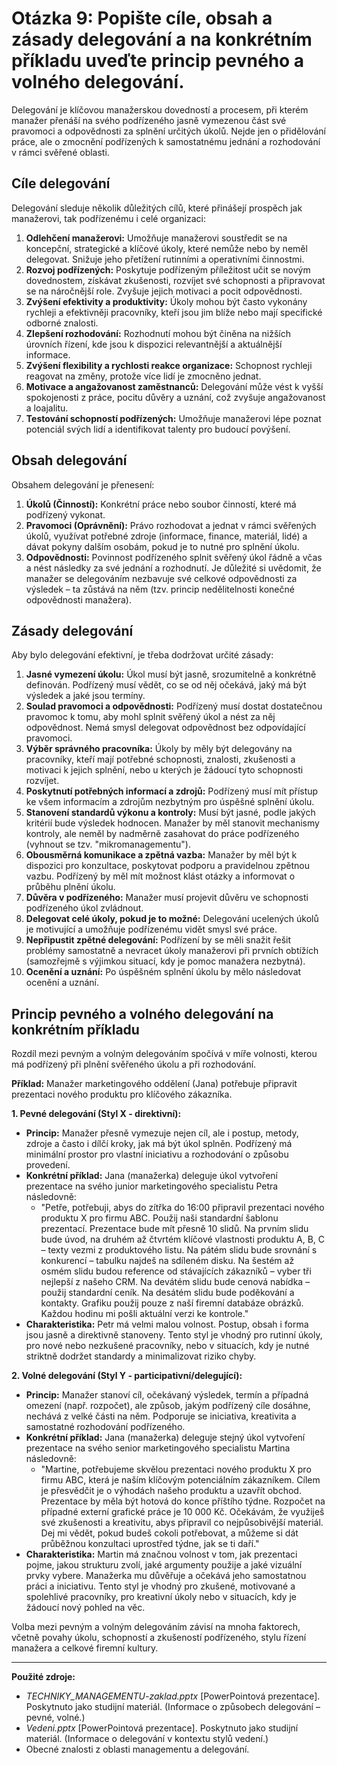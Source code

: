 # Otázka 9: Popište cíle, obsah a zásady delegování a na konkrétním příkladu uveďte princip pevného a volného delegování.

Delegování je klíčovou manažerskou dovedností a procesem, při kterém manažer přenáší na svého podřízeného jasně vymezenou část své pravomoci a odpovědnosti za splnění určitých úkolů. Nejde jen o přidělování práce, ale o zmocnění podřízených k samostatnému jednání a rozhodování v rámci svěřené oblasti.

## Cíle delegování

Delegování sleduje několik důležitých cílů, které přinášejí prospěch jak manažerovi, tak podřízenému i celé organizaci:

1.  **Odlehčení manažerovi:** Umožňuje manažerovi soustředit se na koncepční, strategické a klíčové úkoly, které nemůže nebo by neměl delegovat. Snižuje jeho přetížení rutinními a operativními činnostmi.
2.  **Rozvoj podřízených:** Poskytuje podřízeným příležitost učit se novým dovednostem, získávat zkušenosti, rozvíjet své schopnosti a připravovat se na náročnější role. Zvyšuje jejich motivaci a pocit odpovědnosti.
3.  **Zvýšení efektivity a produktivity:** Úkoly mohou být často vykonány rychleji a efektivněji pracovníky, kteří jsou jim blíže nebo mají specifické odborné znalosti.
4.  **Zlepšení rozhodování:** Rozhodnutí mohou být činěna na nižších úrovních řízení, kde jsou k dispozici relevantnější a aktuálnější informace.
5.  **Zvýšení flexibility a rychlosti reakce organizace:** Schopnost rychleji reagovat na změny, protože více lidí je zmocněno jednat.
6.  **Motivace a angažovanost zaměstnanců:** Delegování může vést k vyšší spokojenosti z práce, pocitu důvěry a uznání, což zvyšuje angažovanost a loajalitu.
7.  **Testování schopností podřízených:** Umožňuje manažerovi lépe poznat potenciál svých lidí a identifikovat talenty pro budoucí povýšení.

## Obsah delegování

Obsahem delegování je přenesení:

1.  **Úkolů (Činností):** Konkrétní práce nebo soubor činností, které má podřízený vykonat.
2.  **Pravomoci (Oprávnění):** Právo rozhodovat a jednat v rámci svěřených úkolů, využívat potřebné zdroje (informace, finance, materiál, lidé) a dávat pokyny dalším osobám, pokud je to nutné pro splnění úkolu.
3.  **Odpovědnosti:** Povinnost podřízeného splnit svěřený úkol řádně a včas a nést následky za své jednání a rozhodnutí. Je důležité si uvědomit, že manažer se delegováním nezbavuje své celkové odpovědnosti za výsledek – ta zůstává na něm (tzv. princip nedělitelnosti konečné odpovědnosti manažera).

## Zásady delegování

Aby bylo delegování efektivní, je třeba dodržovat určité zásady:

1.  **Jasné vymezení úkolu:** Úkol musí být jasně, srozumitelně a konkrétně definován. Podřízený musí vědět, co se od něj očekává, jaký má být výsledek a jaké jsou termíny.
2.  **Soulad pravomoci a odpovědnosti:** Podřízený musí dostat dostatečnou pravomoc k tomu, aby mohl splnit svěřený úkol a nést za něj odpovědnost. Nemá smysl delegovat odpovědnost bez odpovídající pravomoci.
3.  **Výběr správného pracovníka:** Úkoly by měly být delegovány na pracovníky, kteří mají potřebné schopnosti, znalosti, zkušenosti a motivaci k jejich splnění, nebo u kterých je žádoucí tyto schopnosti rozvíjet.
4.  **Poskytnutí potřebných informací a zdrojů:** Podřízený musí mít přístup ke všem informacím a zdrojům nezbytným pro úspěšné splnění úkolu.
5.  **Stanovení standardů výkonu a kontroly:** Musí být jasné, podle jakých kritérií bude výsledek hodnocen. Manažer by měl stanovit mechanismy kontroly, ale neměl by nadměrně zasahovat do práce podřízeného (vyhnout se tzv. "mikromanagementu").
6.  **Obousměrná komunikace a zpětná vazba:** Manažer by měl být k dispozici pro konzultace, poskytovat podporu a pravidelnou zpětnou vazbu. Podřízený by měl mít možnost klást otázky a informovat o průběhu plnění úkolu.
7.  **Důvěra v podřízeného:** Manažer musí projevit důvěru ve schopnosti podřízeného úkol zvládnout.
8.  **Delegovat celé úkoly, pokud je to možné:** Delegování ucelených úkolů je motivující a umožňuje podřízenému vidět smysl své práce.
9.  **Nepřipustit zpětné delegování:** Podřízení by se měli snažit řešit problémy samostatně a nevracet úkoly manažerovi při prvních obtížích (samozřejmě s výjimkou situací, kdy je pomoc manažera nezbytná).
10. **Ocenění a uznání:** Po úspěšném splnění úkolu by mělo následovat ocenění a uznání.

## Princip pevného a volného delegování na konkrétním příkladu

Rozdíl mezi pevným a volným delegováním spočívá v míře volnosti, kterou má podřízený při plnění svěřeného úkolu a při rozhodování.

**Příklad:** Manažer marketingového oddělení (Jana) potřebuje připravit prezentaci nového produktu pro klíčového zákazníka.

**1. Pevné delegování (Styl X - direktivní):**
*   **Princip:** Manažer přesně vymezuje nejen cíl, ale i postup, metody, zdroje a často i dílčí kroky, jak má být úkol splněn. Podřízený má minimální prostor pro vlastní iniciativu a rozhodování o způsobu provedení.
*   **Konkrétní příklad:** Jana (manažerka) deleguje úkol vytvoření prezentace na svého junior marketingového specialistu Petra následovně:
    *   "Petře, potřebuji, abys do zítřka do 16:00 připravil prezentaci nového produktu X pro firmu ABC. Použij naši standardní šablonu prezentací. Prezentace bude mít přesně 10 slidů. Na prvním slidu bude úvod, na druhém až čtvrtém klíčové vlastnosti produktu A, B, C – texty vezmi z produktového listu. Na pátém slidu bude srovnání s konkurencí – tabulku najdeš na sdíleném disku. Na šestém až osmém slidu budou reference od stávajících zákazníků – vyber tři nejlepší z našeho CRM. Na devátém slidu bude cenová nabídka – použij standardní ceník. Na desátém slidu bude poděkování a kontakty. Grafiku použij pouze z naší firemní databáze obrázků. Každou hodinu mi pošli aktuální verzi ke kontrole."
*   **Charakteristika:** Petr má velmi malou volnost. Postup, obsah i forma jsou jasně a direktivně stanoveny. Tento styl je vhodný pro rutinní úkoly, pro nové nebo nezkušené pracovníky, nebo v situacích, kdy je nutné striktně dodržet standardy a minimalizovat riziko chyby.

**2. Volné delegování (Styl Y - participativní/delegující):**
*   **Princip:** Manažer stanoví cíl, očekávaný výsledek, termín a případná omezení (např. rozpočet), ale způsob, jakým podřízený cíle dosáhne, nechává z velké části na něm. Podporuje se iniciativa, kreativita a samostatné rozhodování podřízeného.
*   **Konkrétní příklad:** Jana (manažerka) deleguje stejný úkol vytvoření prezentace na svého senior marketingového specialistu Martina následovně:
    *   "Martine, potřebujeme skvělou prezentaci nového produktu X pro firmu ABC, která je naším klíčovým potenciálním zákazníkem. Cílem je přesvědčit je o výhodách našeho produktu a uzavřít obchod. Prezentace by měla být hotová do konce příštího týdne. Rozpočet na případné externí grafické práce je 10 000 Kč. Očekávám, že využiješ své zkušenosti a kreativitu, abys připravil co nejpůsobivější materiál. Dej mi vědět, pokud budeš cokoli potřebovat, a můžeme si dát průběžnou konzultaci uprostřed týdne, jak se ti daří."
*   **Charakteristika:** Martin má značnou volnost v tom, jak prezentaci pojme, jakou strukturu zvolí, jaké argumenty použije a jaké vizuální prvky vybere. Manažerka mu důvěřuje a očekává jeho samostatnou práci a iniciativu. Tento styl je vhodný pro zkušené, motivované a spolehlivé pracovníky, pro kreativní úkoly nebo v situacích, kdy je žádoucí nový pohled na věc.

Volba mezi pevným a volným delegováním závisí na mnoha faktorech, včetně povahy úkolu, schopností a zkušeností podřízeného, stylu řízení manažera a celkové firemní kultury.

---
**Použité zdroje:**

*   *TECHNIKY_MANAGEMENTU-zaklad.pptx* [PowerPointová prezentace]. Poskytnuto jako studijní materiál. (Informace o způsobech delegování – pevné, volné.)
*   *Vedeni.pptx* [PowerPointová prezentace]. Poskytnuto jako studijní materiál. (Informace o delegování v kontextu stylů vedení.)
*   Obecné znalosti z oblasti managementu a delegování.

